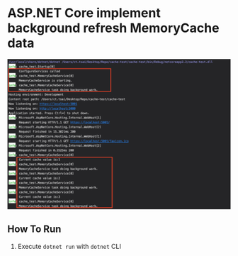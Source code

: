 # ASP.NET Core implement background refresh MemoryCache data

![memorycache](/index.png)

## How To Run

1. Execute `dotnet run` with `dotnet` CLI

